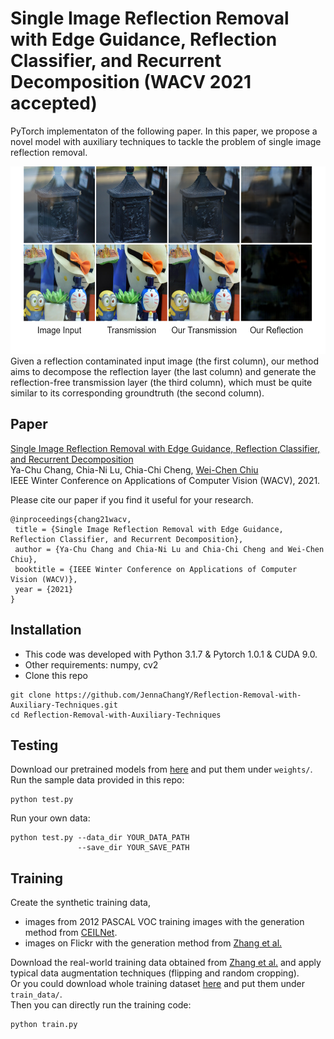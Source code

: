 # Single Image Reflection Removal with Edge Guidance, Reflection Classifier, and Recurrent Decomposition (WACV 2021 accepted)
PyTorch implementaton of the following paper. In this paper, we propose a novel model with auxiliary techniques to tackle the problem of single image reflection removal. 
<div align=center><img height="300" src="https://github.com/JennaChangY/Reflection-Removal-with-Auxiliary-Techniques/blob/main/teaser.png"/></div>
Given a reflection contaminated input image (the first column), our method aims to decompose the reflection layer (the last column) and generate the reflection-free transmission
layer (the third column), which must be quite similar to its corresponding groundtruth (the second column).  

## Paper
[Single Image Reflection Removal with Edge Guidance, Reflection Classifier, and Recurrent Decomposition](https://people.cs.nctu.edu.tw/~walon/publications/chang2021wacv.pdf)  
Ya-Chu Chang, Chia-Ni Lu, Chia-Chi Cheng, [Wei-Chen Chiu](https://walonchiu.github.io/)  
IEEE Winter Conference on Applications of Computer Vision (WACV), 2021.  

Please cite our paper if you find it useful for your research.  
```
@inproceedings{chang21wacv,
 title = {Single Image Reflection Removal with Edge Guidance, Reflection Classifier, and Recurrent Decomposition},
 author = {Ya-Chu Chang and Chia-Ni Lu and Chia-Chi Cheng and Wei-Chen Chiu},
 booktitle = {IEEE Winter Conference on Applications of Computer Vision (WACV)},
 year = {2021}
}
```

## Installation
* This code was developed with Python 3.1.7 & Pytorch 1.0.1 & CUDA 9.0.
* Other requirements: numpy, cv2
* Clone this repo
```
git clone https://github.com/JennaChangY/Reflection-Removal-with-Auxiliary-Techniques.git
cd Reflection-Removal-with-Auxiliary-Techniques
```

## Testing
Download our pretrained models from [here](https://drive.google.com/drive/folders/1fZPnxjmI_2auJVjIc6jZAhDBWvdmTZuo?usp=sharing) and put them under `weights/`.  
Run the sample data provided in this repo:
```
python test.py
```
Run your own data:
```
python test.py --data_dir YOUR_DATA_PATH
               --save_dir YOUR_SAVE_PATH
```

## Training
Create the synthetic training data,  
 - images from 2012 PASCAL VOC training images with the generation method from [CEILNet](https://github.com/fqnchina/CEILNet/).  
 - images on Flickr with the generation method from [Zhang et al.](https://github.com/ceciliavision/perceptual-reflection-removal)    
  
Download the real-world training data obtained from [Zhang et al.](https://github.com/ceciliavision/perceptual-reflection-removal) and apply typical data augmentation techniques (flipping and random cropping).  
Or you could download whole training dataset [here](https://drive.google.com/drive/folders/1ogX2XORPgLhjj3BThGo4pKCCcG0A-fCf?usp=sharing) and put them under `train_data/`.  
Then you can directly run the training code:
```
python train.py
```

